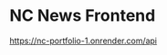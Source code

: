 # NC News Frontend

https://nc-portfolio-1.onrender.com/api

<!-- 
Task 1 - CORE: Create a React project and a public repo ✅ Submitted PR ✅

Task 2 - CORE: Enable CORS on BE repo ✅ Submitted PR ✅

Task 3 - CORE: Planning ✅ Submitted PR ✅

Task 4 - CORE: View a list of all articles ✅ Submitted PR ✅

Task 5 - CORE: View an individual article  ✅ Submitted PR ✅

Task 6 - CORE: View a list of comments associated with an article

Task 7 - CORE: Vote on an article

Task 8 - CORE: Post a new comment to an existing article

Task 9 - CORE: Delete comments

Task 10 - CORE: View a separate page for each topic with a list of related articles

Task 11 - CORE: Sort articles

Task 12 - CORE: Error handling

Task 13 - CORE: Deploy app

Task 14 - CORE: Write a README 
-->